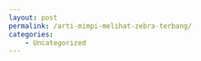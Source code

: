 ```yaml
---
layout: post
permalink: /arti-mimpi-melihat-zebra-terbang/
categories:
    - Uncategorized
---
```


